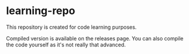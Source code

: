 # learning-repo

This repository is created for code learning purposes.

Compiled version is available on the releases page. You can also compile the code yourself as it's not really that advanced.
